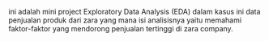 ini adalah mini project Exploratory Data Analysis (EDA) dalam kasus ini data penjualan produk dari zara
yang mana isi analisisnya yaitu memahami faktor-faktor yang mendorong penjualan tertinggi di zara company.
